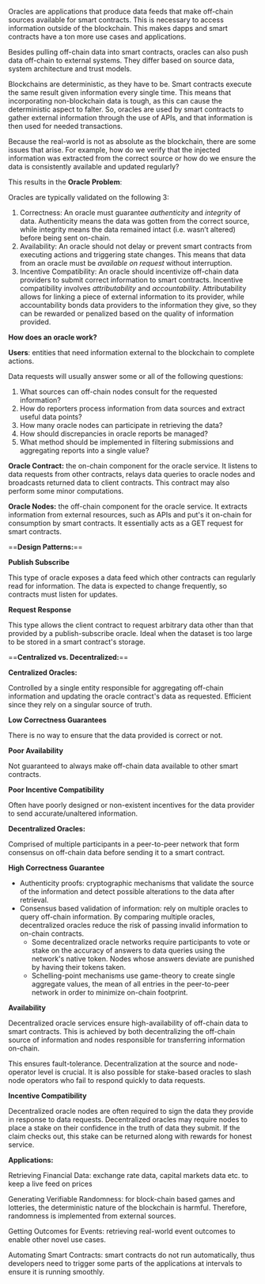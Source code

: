 Oracles are applications that produce data feeds that make off-chain sources available for smart contracts. This is necessary to access information outside of the blockchain. This makes dapps and smart contracts have a ton more use cases and applications.

Besides pulling off-chain data into smart contracts, oracles can also push data off-chain to external systems. They differ based on source data, system architecture and trust models.

Blockchains are deterministic, as they have to be. Smart contracts execute the same result given information every single time. This means that incorporating non-blockchain data is tough, as this can cause the deterministic aspect to falter. So, oracles are used by smart contracts to gather external information through the use of APIs, and that information is then used for needed transactions.

Because the real-world is not as absolute as the blockchain, there are some issues that arise. For example, how do we verify that the injected information was extracted from the correct source or how do we ensure the data is consistently available and updated regularly?

This results in the **Oracle Problem**:

Oracles are typically validated on the following 3:

1) Correctness: An oracle must guarantee _authenticity_ and _integrity_ of data. Authenticity means the data was gotten from the correct source, while integrity means the data remained intact (i.e. wasn’t altered) before being sent on-chain.
2) Availability: An oracle should not delay or prevent smart contracts from executing actions and triggering state changes. This means that data from an oracle must be _available on request_ without interruption.
3) Incentive Compatibility: An oracle should incentivize off-chain data providers to submit correct information to smart contracts. Incentive compatibility involves _attributability_ and _accountability_. Attributability allows for linking a piece of external information to its provider, while accountability bonds data providers to the information they give, so they can be rewarded or penalized based on the quality of information provided.

**How does an oracle work?**

**Users**: entities that need information external to the blockchain to complete actions. 

Data requests will usually answer some or all of the following questions:

1. What sources can off-chain nodes consult for the requested information?
2. How do reporters process information from data sources and extract useful data points?
3. How many oracle nodes can participate in retrieving the data?
4. How should discrepancies in oracle reports be managed?
5. What method should be implemented in filtering submissions and aggregating reports into a single value?

**Oracle Contract:** the on-chain component for the oracle service. It listens to data requests from other contracts, relays data queries to oracle nodes and broadcasts returned data to client contracts. This contract may also perform some minor computations.

**Oracle Nodes:** the off-chain component for the oracle service. It extracts information from external resources, such as APIs and put's it on-chain for consumption by smart contracts. It essentially acts as a GET request for smart contracts.

==**Design Patterns:**== 

**Publish Subscribe**

This type of oracle exposes a data feed which other contracts can regularly read for information. The data is expected to change frequently, so contracts must listen for updates.

**Request Response**

This type allows the client contract to request arbitrary data other than that provided by a publish-subscribe oracle. Ideal when the dataset is too large to be stored in a smart contract's storage.

==**Centralized vs. Decentralized:**== 

**Centralized Oracles:**

Controlled by a single entity responsible for aggregating off-chain information and updating the oracle contract's data as requested. Efficient since they rely on a singular source of truth.

**Low Correctness Guarantees**

There is no way to ensure that the data provided is correct or not.

**Poor Availability**

Not guaranteed to always make off-chain data available to other smart contracts.

**Poor Incentive Compatibility**

Often have poorly designed or non-existent incentives for the data provider to send accurate/unaltered information.

**Decentralized Oracles:**

Comprised of multiple participants in a peer-to-peer network that form consensus on off-chain data before sending it to a smart contract.

**High Correctness Guarantee**

- Authenticity proofs: cryptographic mechanisms that validate the source of the information and detect possible alterations to the data after retrieval.
- Consensus based validation of information: rely on multiple oracles to query off-chain information. By comparing multiple oracles, decentralized oracles reduce the risk of passing invalid information to on-chain contracts.
	- Some decentralized oracle networks require participants to vote or stake on the accuracy of answers to data queries using the network's native token. Nodes whose answers deviate are punished by having their tokens taken.
	- Schelling-point mechanisms use game-theory to create single aggregate values, the mean of all entries in the peer-to-peer network in order to minimize on-chain footprint.

**Availability**

Decentralized oracle services ensure high-availability of off-chain data to smart contracts. This is achieved by both decentralizing the off-chain source of information and nodes responsible for transferring information on-chain.

This ensures fault-tolerance. Decentralization at the source and node-operator level is crucial. It is also possible for stake-based oracles to slash node operators who fail to respond quickly to data requests.

**Incentive Compatibility**

Decentralized oracle nodes are often required to sign the data they provide in response to data requests. Decentralized oracles may require nodes to place a stake on their confidence in the truth of data they submit. If the claim checks out, this stake can be returned along with rewards for honest service.

**Applications:**

Retrieving Financial Data: exchange rate data, capital markets data etc. to keep a live feed on prices

Generating Verifiable Randomness: for block-chain based games and lotteries, the deterministic nature of the blockchain is harmful. Therefore, randomness is implemented from external sources.

Getting Outcomes for Events: retrieving real-world event outcomes to enable other novel use cases.

Automating Smart Contracts: smart contracts do not run automatically, thus developers need to trigger some parts of the applications at intervals to ensure it is running smoothly.
